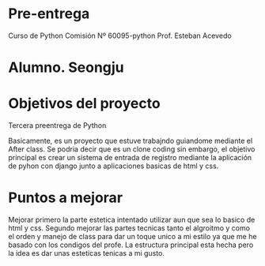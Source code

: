 # Pre-entrega
Curso de Python
Comisión Nº 60095-python
Prof. Esteban Acevedo

# Alumno. Seongju

# Objetivos del proyecto
Tercera preentrega de Python

Basicamente, es un proyecto que estuve trabajndo guiandome mediante el After class.
Se podria decir que es un clone coding sin embargo, el objetivo principal es crear un sistema de entrada de registro
mediante la aplicación de pyhon con django junto a aplicaciones basicas de html y css.

# Puntos a mejorar
Mejorar primero la parte estetica intentado utilizar aun que sea lo basico de html y css. Segundo mejorar las partes
tecnicas tanto el algroitmo y como el orden y manejo de class para dar un toque unico a mi estilo ya que me he basado 
con los condigos del profe. La estructura principal esta hecha pero la idea es dar unas esteticas tenicas a mi gusto.
